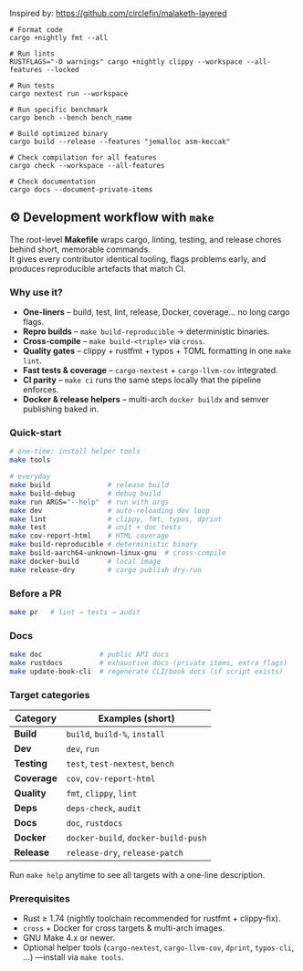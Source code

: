 Inspired by: <https://github.com/circlefin/malaketh-layered>

```
# Format code
cargo +nightly fmt --all

# Run lints
RUSTFLAGS="-D warnings" cargo +nightly clippy --workspace --all-features --locked

# Run tests
cargo nextest run --workspace

# Run specific benchmark
cargo bench --bench bench_name

# Build optimized binary
cargo build --release --features "jemalloc asm-keccak"

# Check compilation for all features
cargo check --workspace --all-features

# Check documentation
cargo docs --document-private-items
```

## ⚙️ Development workflow with `make`

The root-level **Makefile** wraps cargo, linting, testing, and release chores behind short, memorable commands.\
It gives every contributor identical tooling, flags problems early, and produces reproducible artefacts that match CI.

### Why use it?

- **One-liners** – build, test, lint, release, Docker, coverage… no long cargo flags.
- **Repro builds** – `make build-reproducible` → deterministic binaries.
- **Cross-compile** – `make build-<triple>` via `cross`.
- **Quality gates** – clippy + rustfmt + typos + TOML formatting in one `make lint`.
- **Fast tests & coverage** – `cargo-nextest` + `cargo-llvm-cov` integrated.
- **CI parity** – `make ci` runs the same steps locally that the pipeline enforces.
- **Docker & release helpers** – multi-arch `docker buildx` and semver publishing baked in.

### Quick-start

```bash
# one-time: install helper tools
make tools

# everyday
make build              # release build
make build-debug        # debug build
make run ARGS="--help"  # run with args
make dev                # auto-reloading dev loop
make lint               # clippy, fmt, typos, dprint
make test               # unit + doc tests
make cov-report-html    # HTML coverage
make build-reproducible # deterministic binary
make build-aarch64-unknown-linux-gnu  # cross-compile
make docker-build       # local image
make release-dry        # cargo publish dry-run
```

### Before a PR

```bash
make pr   # lint → tests → audit
```

### Docs

```bash
make doc              # public API docs
make rustdocs         # exhaustive docs (private items, extra flags)
make update-book-cli  # regenerate CLI/book docs (if script exists)
```

### Target categories

| Category     | Examples (short)                    |
| ------------ | ----------------------------------- |
| **Build**    | `build`, `build-%`, `install`       |
| **Dev**      | `dev`, `run`                        |
| **Testing**  | `test`, `test-nextest`, `bench`     |
| **Coverage** | `cov`, `cov-report-html`            |
| **Quality**  | `fmt`, `clippy`, `lint`             |
| **Deps**     | `deps-check`, `audit`               |
| **Docs**     | `doc`, `rustdocs`                   |
| **Docker**   | `docker-build`, `docker-build-push` |
| **Release**  | `release-dry`, `release-patch`      |

Run `make help` anytime to see all targets with a one-line description.

### Prerequisites

- Rust ≥ 1.74 (nightly toolchain recommended for rustfmt + clippy-fix).
- `cross` + Docker for cross targets & multi-arch images.
- GNU Make 4.x or newer.
- Optional helper tools (`cargo-nextest`, `cargo-llvm-cov`, `dprint`, `typos-cli`, …) —install via `make tools`.
